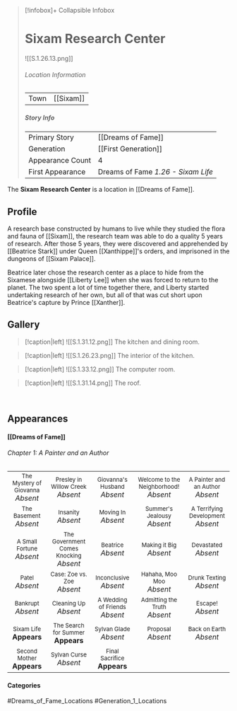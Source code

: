 > [!infobox]+ Collapsible Infobox
> # Sixam Research Center
> ![[S.1.26.13.png]] 
> ###### Location Information
> |  |  | 
> | ---- | ---- | 
> | Town | [[Sixam]] | 
> 
> ##### Story Info
> |  |  | 
> | ---- | ---- | 
> | Primary Story | [[Dreams of Fame]] | 
> | Generation | [[First Generation]] |
> | Appearance Count | 4 | 
> | First Appearance | Dreams of Fame *1.26 - Sixam Life*

The **Sixam Research Center** is a location in [[Dreams of Fame]].

## Profile
A research base constructed by humans to live while they studied the flora and fauna of [[Sixam]], the research team was able to do a quality 5 years of research. After those 5 years, they were discovered and apprehended by [[Beatrice Stark]] under Queen [[Xanthippe]]'s orders, and imprisoned in the dungeons of [[Sixam Palace]].

Beatrice later chose the research center as a place to hide from the Sixamese alongside [[Liberty Lee]] when she was forced to return to the planet. The two spent a lot of time together there, and Liberty started undertaking research of her own, but all of that was cut short upon Beatrice's capture by Prince [[Xanther]].

## Gallery
> [!caption|left]
> ![[S.1.31.12.png]] 
> The kitchen and dining room.

> [!caption|left]
> ![[S.1.26.23.png]] 
> The interior of the kitchen.

> [!caption|left]
> ![[S.1.33.12.png]] 
> The computer room.

> [!caption|left]
> ![[S.1.31.14.png]] 
> The roof.

<br style="clear:both; margin: 0; padding: 0" />

## Appearances
#### [[Dreams of Fame]]
###### Chapter 1: A Painter and an Author
|                                                                       |     |     |     |     |
| --------------------------------------------------------------------- | --- | --- | --- | --- |
| <center><font size=2>The Mystery of Giovanna<br><font size=3>*Absent*| <center><font size=2>Presley in Willow Creek<br><font size=3>*Absent* | <center><font size=2>Giovanna's Husband<br><font size=3>*Absent* | <center><font size=2>Welcome to the Neighborhood!<br><font size=3>*Absent* | <center><font size=2>A Painter and an Author<br><font size=3>*Absent* |
| <center><font size=2>The Basement<br><font size=3>*Absent* | <center><font size=2>Insanity<br><font size=3>*Absent* | <center><font size=2>Moving In<br><font size=3>*Absent* | <center><font size=2>Summer's Jealousy<br><font size=3>*Absent*| <center><font size=2>A Terrifying Development<br><font size=3>*Absent* |
| <center><font size=2>A Small Fortune<br><font size=3>*Absent* | <center><font size=2>The Government Comes Knocking<br><font size=3>*Absent* | <center><font size=2>Beatrice<br><font size=3>*Absent* | <center><font size=2>Making it Big<br><font size=3>*Absent*| <center><font size=2>Devastated<br><font size=3>*Absent* |
| <center><font size=2>Patel<br><font size=3>*Absent* | <center><font size=2>Case: Zoe vs. Zoe<br><font size=3>*Absent* | <center><font size=2>Inconclusive<br><font size=3>*Absent* | <center><font size=2>Hahaha, Moo Moo<br><font size=3>*Absent* | <center><font size=2>Drunk Texting<br><font size=3>*Absent* |
| <center><font size=2>Bankrupt<br><font size=3>*Absent* | <center><font size=2>Cleaning Up<br><font size=3>*Absent* | <center><font size=2>A Wedding of Friends<br><font size=3>*Absent* | <center><font size=2>Admitting the Truth<br><font size=3>*Absent* | <center><font size=2>Escape!<br><font size=3>*Absent* |
| <center><font size=2>Sixam Life<br><font size=3>**Appears** | <center><font size=2>The Search for Summer<br><font size=3>**Appears** | <center><font size=2>Sylvan Glade<br><font size=3>*Absent* | <center><font size=2>Proposal<br><font size=3>*Absent* | <center><font size=2>Back on Earth<br><font size=3>*Absent* |
| <center><font size=2>Second Mother<br><font size=3>**Appears** | <center><font size=2>Sylvan Curse<br><font size=3>*Absent* | <center><font size=2>Final Sacrifice<br><font size=3>**Appears** |  |  |
#### Categories
#Dreams_of_Fame_Locations #Generation_1_Locations
